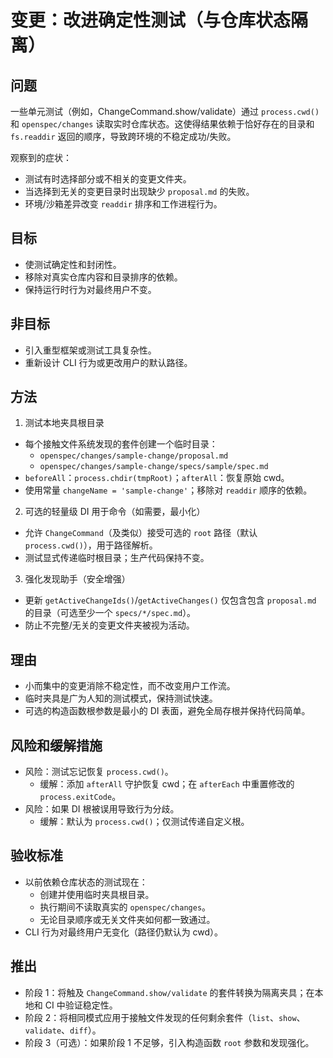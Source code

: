 # 变更：改进确定性测试（与仓库状态隔离）

## 问题

一些单元测试（例如，ChangeCommand.show/validate）通过 `process.cwd()` 和 `openspec/changes` 读取实时仓库状态。这使得结果依赖于恰好存在的目录和 `fs.readdir` 返回的顺序，导致跨环境的不稳定成功/失败。

观察到的症状：
- 测试有时选择部分或不相关的变更文件夹。
- 当选择到无关的变更目录时出现缺少 `proposal.md` 的失败。
- 环境/沙箱差异改变 `readdir` 排序和工作进程行为。

## 目标

- 使测试确定性和封闭性。
- 移除对真实仓库内容和目录排序的依赖。
- 保持运行时行为对最终用户不变。

## 非目标

- 引入重型框架或测试工具复杂性。
- 重新设计 CLI 行为或更改用户的默认路径。

## 方法

1) 测试本地夹具根目录
- 每个接触文件系统发现的套件创建一个临时目录：
  - `openspec/changes/sample-change/proposal.md`
  - `openspec/changes/sample-change/specs/sample/spec.md`
- `beforeAll`：`process.chdir(tmpRoot)`；`afterAll`：恢复原始 cwd。
- 使用常量 `changeName = 'sample-change'`；移除对 `readdir` 顺序的依赖。

2) 可选的轻量级 DI 用于命令（如需要，最小化）
- 允许 `ChangeCommand`（及类似）接受可选的 `root` 路径（默认 `process.cwd()`），用于路径解析。
- 测试显式传递临时根目录；生产代码保持不变。

3) 强化发现助手（安全增强）
- 更新 `getActiveChangeIds()`/`getActiveChanges()` 仅包含包含 `proposal.md` 的目录（可选至少一个 `specs/*/spec.md`）。
- 防止不完整/无关的变更文件夹被视为活动。

## 理由

- 小而集中的变更消除不稳定性，而不改变用户工作流。
- 临时夹具是广为人知的测试模式，保持测试快速。
- 可选的构造函数根参数是最小的 DI 表面，避免全局存根并保持代码简单。

## 风险和缓解措施

- 风险：测试忘记恢复 `process.cwd()`。
  - 缓解：添加 `afterAll` 守护恢复 cwd；在 `afterEach` 中重置修改的 `process.exitCode`。
- 风险：如果 DI 根被误用导致行为分歧。
  - 缓解：默认为 `process.cwd()`；仅测试传递自定义根。

## 验收标准

- 以前依赖仓库状态的测试现在：
  - 创建并使用临时夹具根目录。
  - 执行期间不读取真实的 `openspec/changes`。
  - 无论目录顺序或无关文件夹如何都一致通过。
- CLI 行为对最终用户无变化（路径仍默认为 cwd）。

## 推出

- 阶段 1：将触及 `ChangeCommand.show/validate` 的套件转换为隔离夹具；在本地和 CI 中验证稳定性。
- 阶段 2：将相同模式应用于接触文件发现的任何剩余套件（`list`、`show`、`validate`、`diff`）。
- 阶段 3（可选）：如果阶段 1 不足够，引入构造函数 `root` 参数和发现强化。
